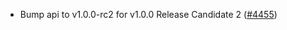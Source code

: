 - Bump api to v1.0.0-rc2 for v1.0.0 Release Candidate 2
  ([\#4455](https://github.com/cometbft/cometbft/pull/4455))
